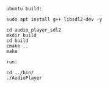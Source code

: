 `
ubuntu build:
`
```
sudo apt install g++ libsdl2-dev -y
```
```
cd audio_player_sdl2
mkdir build
cd build
cmake ..
make
```
`run:
`
```
cd ../bin/
./AudioPlayer
```